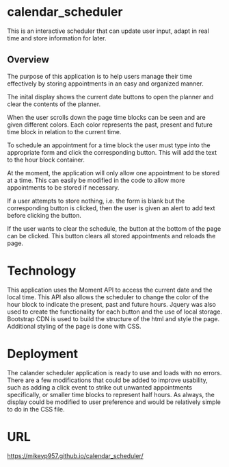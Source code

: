 # calendar_scheduler
This is an interactive scheduler that can update user input, adapt in real time and store information for later.

## Overview
The purpose of this application is to help users manage their time effectively by storing appointments in an easy and organized manner.

The inital display shows the current date buttons to open the planner and clear the contents of the planner.

When the user scrolls down the page time blocks can be seen and are given different colors. Each color represents the past, present and future time block in relation to the current time.

To schedule an appointment for a time block the user must type into the appropriate form and click the corresponding button. This will add the text to the hour block container. 

At the moment, the application will only allow one appointment to be stored at a time. This can easily be modified in the code to allow more appointments to be stored if necessary.

If a user attempts to store nothing, i.e. the form is blank but the corresponding button is clicked, then the user is given an alert to add text before clicking the button.

If the user wants to clear the schedule, the button at the bottom of the page can be clicked. This button clears all stored appointments and reloads the page.

# Technology
This application uses the Moment API to access the current date and the local time. This API also allows the scheduler to change the color of the hour block to indicate the present, past and future hours. Jquery was also used to create the functionality for each button and the use of local storage. Bootstrap CDN is used to build the structure of the html and style the page. Additional styling of the page is done with CSS.

# Deployment
The calander scheduler application is ready to use and loads with no errors. There are a few modifications that could be added to improve usability, such as adding a click event to strike out unwanted appointments specifically, or smaller time blocks to represent half hours. As always, the display could be modified to user preference and would be relatively simple to do in the CSS file.

# URL
https://mikeyp957.github.io/calendar_scheduler/